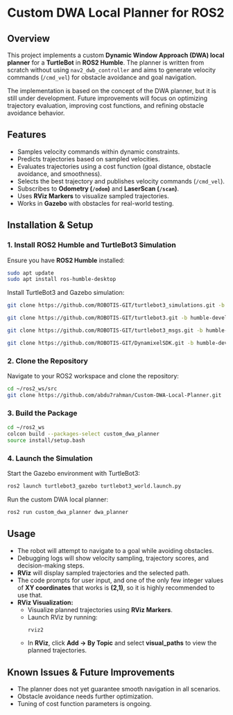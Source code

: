 # Custom DWA Local Planner for ROS2

## Overview
This project implements a custom **Dynamic Window Approach (DWA) local planner** for a **TurtleBot** in **ROS2 Humble**. The planner is written from scratch without using `nav2_dwb_controller` and aims to generate velocity commands (`/cmd_vel`) for obstacle avoidance and goal navigation.

The implementation is based on the concept of the DWA planner, but it is still under development. Future improvements will focus on optimizing trajectory evaluation, improving cost functions, and refining obstacle avoidance behavior.

## Features
- Samples velocity commands within dynamic constraints.
- Predicts trajectories based on sampled velocities.
- Evaluates trajectories using a cost function (goal distance, obstacle avoidance, and smoothness).
- Selects the best trajectory and publishes velocity commands (`/cmd_vel`).
- Subscribes to **Odometry (`/odom`)** and **LaserScan (`/scan`)**.
- Uses **RViz Markers** to visualize sampled trajectories.
- Works in **Gazebo** with obstacles for real-world testing.

## Installation & Setup
### 1. Install ROS2 Humble and TurtleBot3 Simulation
Ensure you have **ROS2 Humble** installed:
```sh
sudo apt update
sudo apt install ros-humble-desktop
```

Install TurtleBot3 and Gazebo simulation:
```sh
git clone https://github.com/ROBOTIS-GIT/turtlebot3_simulations.git -b humble-devel

git clone https://github.com/ROBOTIS-GIT/turtlebot3.git -b humble-devel

git clone https://github.com/ROBOTIS-GIT/turtlebot3_msgs.git -b humble-devel

git clone https://github.com/ROBOTIS-GIT/DynamixelSDK.git -b humble-devel
```

### 2. Clone the Repository
Navigate to your ROS2 workspace and clone the repository:
```sh
cd ~/ros2_ws/src
git clone https://github.com/abdu7rahman/Custom-DWA-Local-Planner.git
```

### 3. Build the Package
```sh
cd ~/ros2_ws
colcon build --packages-select custom_dwa_planner
source install/setup.bash
```

### 4. Launch the Simulation
Start the Gazebo environment with TurtleBot3:
```sh
ros2 launch turtlebot3_gazebo turtlebot3_world.launch.py
```

Run the custom DWA local planner:
```sh
ros2 run custom_dwa_planner dwa_planner
```

## Usage
- The robot will attempt to navigate to a goal while avoiding obstacles.
- Debugging logs will show velocity sampling, trajectory scores, and decision-making steps.
- **RViz** will display sampled trajectories and the selected path.
- The code prompts for user input, and one of the only few integer values of **XY coordinates** that works is **(2,1)**, so it is highly recommended to use that.
- **RViz Visualization:**
  - Visualize planned trajectories using **RViz Markers**.
  - Launch RViz by running:
    ```sh
    rviz2
    ```
  - In **RViz**, click **Add → By Topic** and select **visual_paths** to view the planned trajectories.


## Known Issues & Future Improvements
- The planner does not yet guarantee smooth navigation in all scenarios.
- Obstacle avoidance needs further optimization.
- Tuning of cost function parameters is ongoing.
